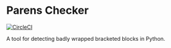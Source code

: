 # Parens Checker

[![CircleCI](https://circleci.com/gh/PeterJCLaw/parens-checker/tree/master.svg?style=svg)](https://circleci.com/gh/PeterJCLaw/parens-checker/tree/master)

A tool for detecting badly wrapped bracketed blocks in Python.
